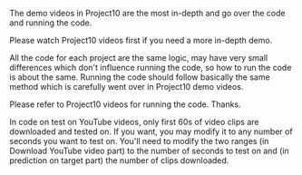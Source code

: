 The demo videos in Project10 are the most in-depth and go over the code and running the code.

Please watch Project10 videos first if you need a more in-depth demo.

All the code for each project are the same logic, may have very small differences which don't influence running the code, so how to run the code is about the same. Running the code should follow basically the same method which is carefully went over in Project10 demo videos.

Please refer to Project10 videos for running the code. Thanks.






In code on test on YouTube videos, only first 60s of video clips are downloaded and tested on. If you want, you may modify it to any number of seconds you want to test on. You'll need to modify the two ranges (in Download YouTube video part) to the number of seconds to test on and (in prediction on target part) the number of clips downloaded.
